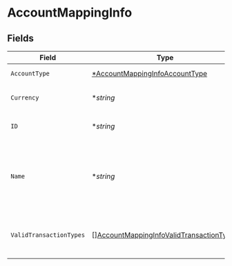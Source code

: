 # AccountMappingInfo


## Fields

| Field                                                                                                       | Type                                                                                                        | Required                                                                                                    | Description                                                                                                 | Example                                                                                                     |
| ----------------------------------------------------------------------------------------------------------- | ----------------------------------------------------------------------------------------------------------- | ----------------------------------------------------------------------------------------------------------- | ----------------------------------------------------------------------------------------------------------- | ----------------------------------------------------------------------------------------------------------- |
| `AccountType`                                                                                               | [*AccountMappingInfoAccountType](../../models/shared/accountmappinginfoaccounttype.md)                      | :heavy_minus_sign:                                                                                          | Type of the account.                                                                                        | Expense                                                                                                     |
| `Currency`                                                                                                  | **string*                                                                                                   | :heavy_minus_sign:                                                                                          | Currency of the account.                                                                                    | GBP                                                                                                         |
| `ID`                                                                                                        | **string*                                                                                                   | :heavy_minus_sign:                                                                                          | Unique identifier of account.                                                                               | 6                                                                                                           |
| `Name`                                                                                                      | **string*                                                                                                   | :heavy_minus_sign:                                                                                          | Name of the account as it appears in the companies accounting software.                                     | Purchases                                                                                                   |
| `ValidTransactionTypes`                                                                                     | [][AccountMappingInfoValidTransactionTypes](../../models/shared/accountmappinginfovalidtransactiontypes.md) | :heavy_minus_sign:                                                                                          | Supported transaction types for the account.                                                                | Payment                                                                                                     |